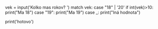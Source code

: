 
vek = input('Kolko mas rokov? ')
match vek:
    case "18" | '20' if int(vek)>10:
        print("Ma 18")
    case "19":
        print("Ma 19")
    case _:
        print("Iná hodnota")

print('hotovo')
